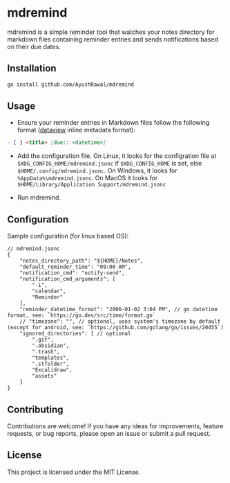 
# mdremind

mdremind is a simple reminder tool that watches your notes directory for markdown files containing reminder entries and sends notifications based on their due dates.

## Installation
```bash
go install github.com/AyushRawal/mdremind
```

## Usage

- Ensure your reminder entries in Markdown files follow the following format ([dataview](https://blacksmithgu.github.io/obsidian-dataview/) inline metadata format):
```markdown
- [ ] <title> [due:: <datetime>]
```
- Add the configuration file.
On Linux, it looks for the configration file at `$XDG_CONFIG_HOME/mdremind.jsonc` if `$XDG_CONFIG_HOME` is set, else `$HOME/.config/mdremind.jsonc`. On Windows, it looks for `%AppData%\mdremind.jsonc`. On MacOS it looks for `$HOME/Library/Application Support/mdremind.jsonc`

- Run mdremind.

## Configuration

Sample configuration (for linux based OS):

```jsonc
// mdremind.jsonc
{
    "notes_directory_path": "${HOME}/Notes",
    "default_reminder_time": "09:00 AM",
    "notification_cmd": "notify-send",
    "notification_cmd_arguments": [
        "-i",
        "calendar",
        "Reminder"
    ],
    "reminder_datetime_format": "2006-01-02 3:04 PM", // go datetime format, see: `https://go.dev/src/time/format.go`
    // "timezone": "", // optional, uses system's timezone by default (except for android, see: `https://github.com/golang/go/issues/20455`)
    "ignored_directories": [ // optional
        ".git",
        ".obsidian",
        ".trash",
        "templates",
        ".stfolder",
        "Excalidraw",
        "assets"
    ]
}
```

## Contributing

Contributions are welcome! If you have any ideas for improvements, feature requests, or bug reports, please open an issue or submit a pull request.

## License

This project is licensed under the MIT License.

